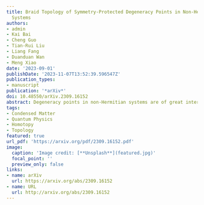 ```yaml
---
title: Braid Topology of Symmetry-Protected Degeneracy Points in Non-Hermitian
  Systems
authors:
- admin
- Kai Bai
- Cheng Guo
- Tian-Rui Liu
- Liang Fang
- Duanduan Wan
- Meng Xiao
date: '2023-09-01'
publishDate: '2023-11-07T13:52:39.596547Z'
publication_types:
- manuscript
publication: '*arXiv*'
doi: 10.48550/arXiv.2309.16152
abstract: Degeneracy points in non-Hermitian systems are of great interest. While a homotopic framework exists for understanding their behavior in the absence of symmetry, it does not apply to symmetry-protected degeneracy points with reduced codimension. In this work, utilizing algebraic topology, we provide a systematic classification of these symmetry-protected degenerate points and investigate the braid conservation rule followed by them. Using a model Hamiltonian and circuit simulation, we discover that, contrary to simple annihilation, pairwise created symmetry-protected degeneracy points merge into a higher order degeneracy point, which goes beyond the abelian picture. Our findings empower researchers across diverse fields to uncover new phenomena and applications harnessing symmetry-protected non-Hermitian degeneracy points.
tags:
- Condensed Matter 
- Quantum Physics
- Homotopy
- Topology
featured: true
url_pdf: 'https://arxiv.org/pdf/2309.16152.pdf'
image:
  caption: 'Image credit: [**Unsplash**](featured.jpg)'
  focal_point: ''
  preview_only: false
links:
- name: arXiv
  url: https://arxiv.org/abs/2309.16152
- name: URL
  url: http://arxiv.org/abs/2309.16152
---
```

